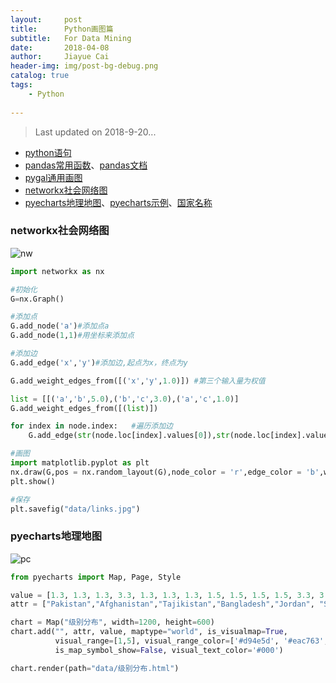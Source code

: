 ```yaml
---
layout:     post
title:      Python画图篇
subtitle:   For Data Mining
date:       2018-04-08
author:     Jiayue Cai
header-img: img/post-bg-debug.png
catalog: true
tags:
    - Python
    
---
```



>Last updated on 2018-9-20... 

- [python语句](http://www.runoob.com/python/python-tutorial.html)
- [pandas常用函数](https://www.jianshu.com/p/6eb5499cd07d)、[pandas文档](https://pandas.pydata.org/pandas-docs/stable/generated/pandas.DataFrame.html)
- [pygal通用画图](http://pygal.org/en/stable/documentation/types/maps/pygal_maps_world.html)
- [networkx社会网络图](https://networkx.github.io/documentation/networkx-2.1/#)
- [pyecharts地理地图](http://pyecharts.org/#/zh-cn/)、[pyecharts示例](http://pyecharts.herokuapp.com/geo)、[国家名称](https://github.com/echarts-maps/echarts-countries-js)

### networkx社会网络图

![nw](https://upload-images.jianshu.io/upload_images/13187322-e4d9f56b84b99bb3.png?imageMogr2/auto-orient/strip%7CimageView2/2/w/472/format/webp)

```python
import networkx as nx

#初始化
G=nx.Graph()

#添加点
G.add_node('a')#添加点a
G.add_node(1,1)#用坐标来添加点

#添加边
G.add_edge('x','y')#添加边,起点为x，终点为y

G.add_weight_edges_from([('x','y',1.0)]) #第三个输入量为权值

list = [[('a','b',5.0),('b','c',3.0),('a','c',1.0)]
G.add_weight_edges_from([(list)])

for index in node.index:   #遍历添加边
	G.add_edge(str(node.loc[index].values[0]),str(node.loc[index].values[1]))

#画图
import matplotlib.pyplot as plt
nx.draw(G,pos = nx.random_layout(G),node_color = 'r',edge_color = 'b',with_labels = True)
plt.show()

#保存
plt.savefig("data/links.jpg")
```

### pyecharts地理地图

![pc](https://upload-images.jianshu.io/upload_images/13187322-a364660db4891416.png?imageMogr2/auto-orient/strip%7CimageView2/2/w/1000/format/webp)

```python
from pyecharts import Map, Page, Style

value = [1.3, 1.3, 1.3, 3.3, 1.3, 1.3, 1.3, 1.5, 1.5, 1.5, 1.5, 3.3, 3.5, 2.9]
attr = ["Pakistan","Afghanistan","Tajikistan","Bangladesh","Jordan", "Syria","Iraq","Nigeria","S.Sudan","Somalia","Uganda","MozamBique","Philippines","Colombia"]

chart = Map("级别分布", width=1200, height=600)
chart.add("", attr, value, maptype="world", is_visualmap=True,
          visual_range=[1,5], visual_range_color=['#d94e5d', '#eac763', '#ffffff'],
          is_map_symbol_show=False, visual_text_color='#000')

chart.render(path="data/级别分布.html")
```